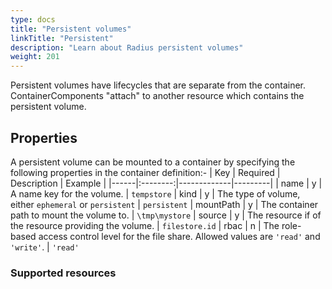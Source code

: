 ```yaml
---
type: docs
title: "Persistent volumes"
linkTitle: "Persistent"
description: "Learn about Radius persistent volumes"
weight: 201
---
```


Persistent volumes have lifecycles that are separate from the container. ContainerComponents "attach" to another resource which contains the persistent volume.

## Properties

A persistent volume can be mounted to a container by specifying the following properties in the container definition:-
| Key  | Required | Description | Example |
|------|:--------:|-------------|---------|
| name | y | A name key for the volume. | `tempstore`
| kind | y | The type of volume, either `ephemeral` or `persistent` | `persistent`
| mountPath | y | The container path to mount the volume to. | `\tmp\mystore`
| source | y | The resource if of the resource providing the volume. | `filestore.id`
| rbac | n | The role-based access control level for the file share. Allowed values are `'read'` and `'write'`. | `'read'`


### Supported resources
